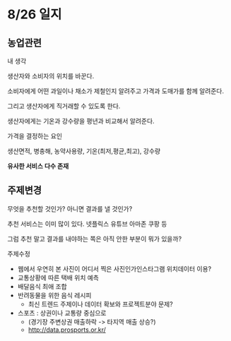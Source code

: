 # 8/26 일지

## 농업관련

내 생각

생산자와 소비자의 위치를 바꾼다. 

소비자에게 어떤 과일이나 채소가 제철인지 알려주고 가격과 도매가를 함께 알려준다. 

그리고 생산자에게 직거래할 수 있도록 한다.

생산자에게는 기온과 강수량을 평년과 비교해서 알려준다. 

가격을 결정하는 요인

생산면적, 병충해, 농약사용량, 기온(최저,평균,최고), 강수량



**유사한 서비스 다수 존재**

## 주제변경

무엇을 추천할 것인가? 아니면 결과를 낼 것인가?

추천 서비스는 이미 많이 있다. 넷플릭스 유튜브 아마존 쿠팡 등

그럼 추천 말고 결과를 내야하는 쪽은 아직 안한 부분이 뭐가 있을까?

주제수정 

- 웹에서 우연히 본 사진이 어디서 찍은 사진인가인스타그램 위치데이터 이용?
- 교통상황에 따른 택배 위치 예측
- 배달음식 최애 조합
- 반려동물을 위한 음식 레시피
  - 최신 트렌드 주제이나 데이터 확보와 프로젝트분야 문제?
- 스포츠 : 상권이나 교통량 중심으로 
  - (경기장 주변상권 매출하락 -> 타지역 매출 상승?)
  - http://data.prosports.or.kr/











